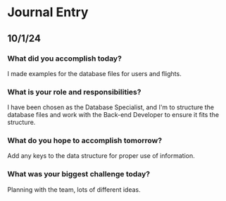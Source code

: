 # Journal Entry

## 10/1/24
### What did you accomplish today?
I made examples for the database files for users and flights.

### What is your role and responsibilities?
I have been chosen as the Database Specialist, and I'm to structure the database files and work with the Back-end Developer to ensure it fits the structure.

### What do you hope to accomplish tomorrow?
Add any keys to the data structure for proper use of information.

### What was your biggest challenge today?
Planning with the team, lots of different ideas.